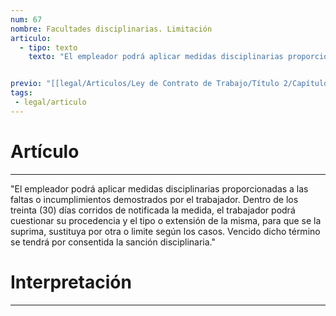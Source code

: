 ```yaml
---
num: 67
nombre: Facultades disciplinarias. Limitación
articulo: 
  - tipo: texto
    texto: "El empleador podrá aplicar medidas disciplinarias proporcionadas a las faltas o incumplimientos demostrados por el trabajador. Dentro de los treinta (30) días corridos de notificada la medida, el trabajador podrá cuestionar su procedencia y el tipo o extensión de la misma, para que se la suprima, sustituya por otra o limite según los casos. Vencido dicho término se tendrá por consentida la sanción disciplinaria."


previo: "[[legal/Articulos/Ley de Contrato de Trabajo/Título 2/Capítulo 7/Capítulo 7, De los derechos y deberes de las partes.md|Capítulo 7, De los derechos y deberes de las partes]]"
tags: 
 - legal/articulo
---
```

# Artículo
---
"El empleador podrá aplicar medidas disciplinarias proporcionadas a las faltas o incumplimientos demostrados por el trabajador. Dentro de los treinta (30) días corridos de notificada la medida, el trabajador podrá cuestionar su procedencia y el tipo o extensión de la misma, para que se la suprima, sustituya por otra o limite según los casos. Vencido dicho término se tendrá por consentida la sanción disciplinaria."

# Interpretación
---
